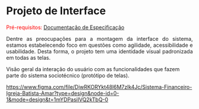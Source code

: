 
# Projeto de Interface

<span style="color:red">Pré-requisitos: <a href="2-Especificação do Projeto.md"> Documentação de Especificação</a></span>

<p align="justify">Dentre as preocupações para a montagem da interface do sistema, 
estamos estabelecendo foco em questões como agilidade, acessibilidade e usabilidade. 
Desta forma, o projeto tem uma identidade visual padronizada em todas as telas.</p>

Visão geral da interação do usuário com as funcionalidades que fazem parte do sistema sociotécnico (protótipo de telas).

https://www.figma.com/file/DjwRKORYkt48l6M7zlk4Jc/Sistema-Financeiro-Igreja-Batista-Amar?type=design&node-id=0-1&mode=design&t=1mYDPasiIVQ2kTbQ-0
